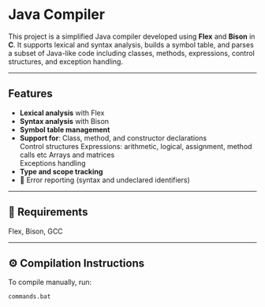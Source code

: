 # Java Compiler

This project is a simplified Java compiler developed using **Flex** and **Bison** in **C**. It supports lexical and syntax analysis, builds a symbol table, and parses a subset of Java-like code including classes, methods, expressions, control structures, and exception handling.

---

## Features

- **Lexical analysis** with Flex  
- **Syntax analysis** with Bison  
- **Symbol table management**  
- **Support for**:
  Class, method, and constructor declarations  
  Control structures
  Expressions: arithmetic, logical, assignment, method calls etc
  Arrays and matrices  
  Exceptions handling  
- **Type and scope tracking**  
- 🧪 Error reporting (syntax and undeclared identifiers)

---

## 🧰 Requirements

Flex, Bison, GCC

---

## ⚙️ Compilation Instructions

To compile manually, run: 
```bash
commands.bat

